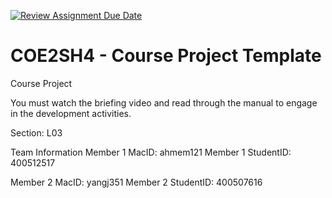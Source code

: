 [![Review Assignment Due Date](https://classroom.github.com/assets/deadline-readme-button-22041afd0340ce965d47ae6ef1cefeee28c7c493a6346c4f15d667ab976d596c.svg)](https://classroom.github.com/a/mLqiHWLE)
# COE2SH4 - Course Project Template
Course Project

You must watch the briefing video and read through the manual to engage in the development activities.


Section: L03

Team Information
Member 1 MacID: ahmem121
Member 1 StudentID: 400512517

Member 2 MacID: yangj351
Member 2 StudentID: 400507616
